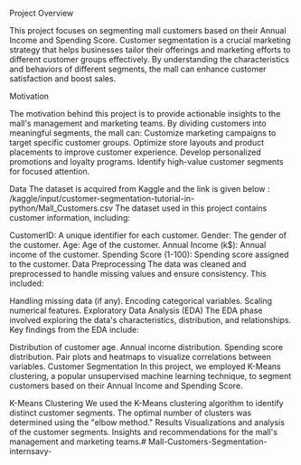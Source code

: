 Project Overview

This project focuses on segmenting mall customers based on their Annual Income and Spending Score. Customer segmentation is a crucial marketing strategy that helps businesses tailor their offerings and marketing efforts to different customer groups effectively. By understanding the characteristics and behaviors of different segments, the mall can enhance customer satisfaction and boost sales.

Motivation

The motivation behind this project is to provide actionable insights to the mall's management and marketing teams. By dividing customers into meaningful segments, the mall can:
Customize marketing campaigns to target specific customer groups.
Optimize store layouts and product placements to improve customer experience.
Develop personalized promotions and loyalty programs.
Identify high-value customer segments for focused attention.

Data
The dataset is acquired from Kaggle and the link is given below :
 /kaggle/input/customer-segmentation-tutorial-in-python/Mall_Customers.csv
The dataset used in this project contains customer information, including:

CustomerID: A unique identifier for each customer.
Gender: The gender of the customer.
Age: Age of the customer.
Annual Income (k$): Annual income of the customer.
Spending Score (1-100): Spending score assigned to the customer.
Data Preprocessing
The data was cleaned and preprocessed to handle missing values and ensure consistency. This included:

Handling missing data (if any).
Encoding categorical variables.
Scaling numerical features.
Exploratory Data Analysis (EDA)
The EDA phase involved exploring the data's characteristics, distribution, and relationships. Key findings from the EDA include:

Distribution of customer age.
Annual income distribution.
Spending score distribution.
Pair plots and heatmaps to visualize correlations between variables.
Customer Segmentation
In this project, we employed K-Means clustering, a popular unsupervised machine learning technique, to segment customers based on their Annual Income and Spending Score.

K-Means Clustering
We used the K-Means clustering algorithm to identify distinct customer segments.
The optimal number of clusters was determined using the "elbow method."
Results
Visualizations and analysis of the customer segments.
Insights and recommendations for the mall's management and marketing teams.# Mall-Customers-Segmentation-internsavy-
